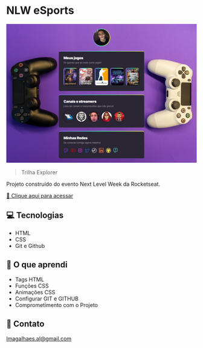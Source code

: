 # NLW eSports

![preview](./.github/preview.3.png)

> Trilha Explorer

Projeto construído do evento Next Level Week da Rocketseat.

[🔗 Clique aqui para acessar](https://lmagalhaes98.github.io/nlw-esports-explorer/)

## 💻 Tecnologias

- HTML
- CSS
- Git e Github

## 📓 O que aprendi

- Tags HTML
- Funções CSS
- Animações CSS
- Configurar GIT e GITHUB
- Comprometimento com o Projeto

## 📧 Contato

lmagalhaes.al@gmail.com
